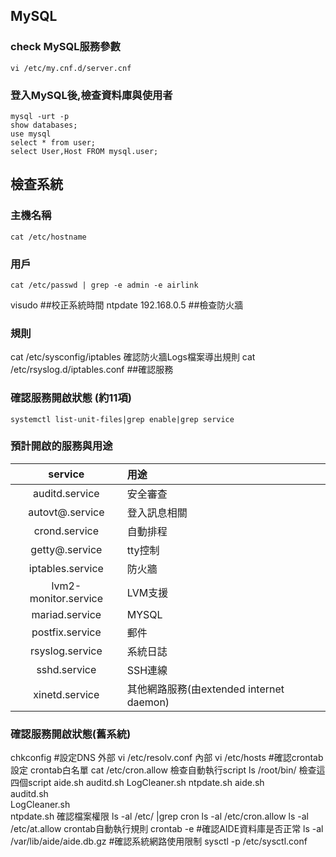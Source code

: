 ## MySQL
### check MySQL服務參數

```
vi /etc/my.cnf.d/server.cnf
```

### 登入MySQL後,檢查資料庫與使用者

```
mysql -urt -p
show databases;
use mysql 
select * from user;
select User,Host FROM mysql.user;

```

## 檢查系統
### 主機名稱

```
cat /etc/hostname
```

### 用戶

```
cat /etc/passwd | grep -e admin -e airlink

```

visudo 
##校正系統時間
ntpdate 192.168.0.5
##檢查防火牆
### 規則
cat /etc/sysconfig/iptables
確認防火牆Logs檔案導出規則
cat /etc/rsyslog.d/iptables.conf
##確認服務
### 確認服務開啟狀態 (約11項)
```
systemctl list-unit-files|grep enable|grep service
```
### 預計開啟的服務與用途

|service |用途|
|:-:|:-|
auditd.service|安全審查|
autovt@.service|登入訊息相關|
crond.service|自動排程|
getty@.service|tty控制|
iptables.service|防火牆|
lvm2-monitor.service |LVM支援
mariad.service|MYSQL|
postfix.service|郵件|
rsyslog.service|系統日誌
sshd.service|SSH連線
xinetd.service| 其他網路服務(由extended internet daemon)



### 確認服務開啟狀態(舊系統)
chkconfig
#設定DNS
外部
vi /etc/resolv.conf
內部
vi /etc/hosts
#確認crontab設定
crontab白名單
cat  /etc/cron.allow
檢查自動執行script
ls  /root/bin/
檢查這四個script aide.sh  auditd.sh  LogCleaner.sh  ntpdate.sh
aide.sh  
auditd.sh  
LogCleaner.sh  
ntpdate.sh
確認檔案權限
ls -al /etc/ |grep cron
ls -al /etc/cron.allow
ls -al /etc/at.allow
crontab自動執行規則 
crontab -e 
#確認AIDE資料庫是否正常
ls -al /var/lib/aide/aide.db.gz
#確認系統網路使用限制
sysctl -p /etc/sysctl.conf
